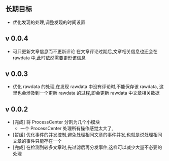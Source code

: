 
长期目标
-------
* 优化发现的处理,调整发现的时间设置

v 0.0.4
---------
* 可只更新文章信息而不更新评论
	在文章评论过期后,文章相关信息也还会在 rawdata 中,此时依然需要更形该信息

v 0.0.3
-------

* 优化 rawdata 的处理,在发现 rawdata 中没有评论时,不能保存该 rawdata,
	这里也会涉及到一个更新 rawdata 的过程,即会更新 rawdata 中文章相关数据

v 0.0.2
-------

* [完成] 将 ProcessCenter 分割为几个小模块
	* 一个 ProcessCenter 处理所有操作感觉太大了,
* [暂缓] 优化事件的并发控制,避免处理相同文章的事件并发,也就是说处理相同文章的事件只能存在一个
* [完成] 在检测到较多文章时,先过滤后再分发事件,这样可以减少大量不必要的处理